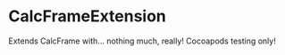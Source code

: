 CalcFrameExtension
==================

Extends CalcFrame with... nothing much, really! Cocoapods testing only!